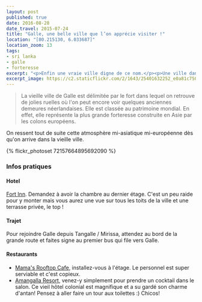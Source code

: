 ```yaml
---
layout: post
published: true
date: 2016-08-28
date_travel: 2015-07-24
title: "Galle, une belle ville que l’on apprécie visiter !"
location: "[80.215130, 6.033687]"
location_zoom: 13
tags:
- sri lanka
- galle
- forteresse
excerpt: "<p>Enfin une vraie ville digne de ce nom.</p><p>Une ville dans laquelle on prend plaisir à se promener, à déambuler dans les petites rues, où les égouts ne se déversent pas dans chaque caniveau. En fait, c'est une des rares villes villes du Sri Lanka où l'on ressent autant l'influence européenne, avec son fort, ses églises... Certainement parce que Galle est une ville fortifiée, construite par les néerlandais.</p>"
excerpt_image: https://c2.staticflickr.com/2/1643/25401632252_e0a81c7504_c.jpg
---
```


> La vieille ville de Galle est délimitée par le fort dans lequel on retrouve de jolies ruelles où l'on peut encore voir quelques anciennes demeures néerlandaises. Elle est classée au patrimoine mondial. En effet, elle représente la plus grande forteresse construite en Asie par les colons européens.

On ressent tout de suite cette atmosphère mi-asiatique mi-européenne dès qu'on arrive dans la vieille ville.


{% flickr_photoset 72157664895692090 %}

### Infos pratiques

#### Hotel

[Fort Inn](https://www.tripadvisor.fr/Hotel_Review-g297896-d1575795-Reviews-Fort_Inn_Guest_House-Galle_Southern_Province.html). Demandez à avoir la chambre au dernier étage. C'est un peu raide pour y monter mais vous aurez une vue sur tous les toits de la ville et une terrasse privée, le top !

#### Trajet

Pour rejoindre Galle depuis Tangalle / Mirissa, attendez au bord de la grande route et faites signe au premier bus qui file vers Galle.

#### Restaurants

- [Mama's Rooftop Cafe](http://4sq.com/fq8nuv), installez-vous à l'étage. Le personnel est super serviable et c'est copieux.
- [Amangalla Resort](http://4sq.com/bMIMz9), venez-y simplement pour prendre un cocktail dans le salon. Ce vieil hôtel colonial est magnifique et a su gardé son charme d'antan! Pensez à aller faire un tour aux toilettes :) Chicos!
